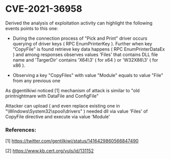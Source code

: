 # CVE-2021-36958

Derived the analysis of exploitation activity can highlight the following events points to this one:

* During the connection process of "Pick and Print" driver occurs querying of driver keys ( RPC EnumPrinterKey ).
Further when key "CopyFile" is found retrieve key data happens ( RPC EnumPrinterDataEx ) and among responses observes values 'Files' that contains DLL file name and 'TargerDir' contains 'X64\3' ( for x64 ) or 'W32X86\3' ( for x86 ).

* Observing a key "CopyFiles" with value "Module" equals to value "File" from any previous one

As @gentilkiwi noticed [1] mechanism of attack is similar to "old printnightmare with DataFile and ConfigFile"

Attacker can upload ( and even replace existing one in "\Windows\System32\spool\drivers\" ) needed dll via value 'Files' of CopyFile directive and execute via value 'Module'

### References:

[1] https://twitter.com/gentilkiwi/status/1416429860566847490

[2] https://www.kb.cert.org/vuls/id/131152
